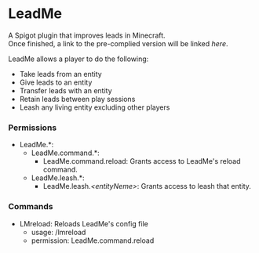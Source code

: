 # LeadMe
A Spigot plugin that improves leads in Minecraft.  
Once finished, a link to the pre-complied version will be linked _here_.

LeadMe allows a player to do the following:
* Take leads from an entity
* Give leads to an entity
* Transfer leads with an entity
* Retain leads between play sessions
* Leash any living entity excluding other players

### Permissions
* LeadMe.*:
  * LeadMe.command.*:
    * LeadMe.command.reload: Grants access to LeadMe's reload command.
  * LeadMe.leash.*:
    * LeadMe.leash._\<entityNeme\>_: Grants access to leash that entity.

### Commands
* LMreload: Reloads LeadMe's config file
  * usage: /lmreload
  * permission: LeadMe.command.reload
